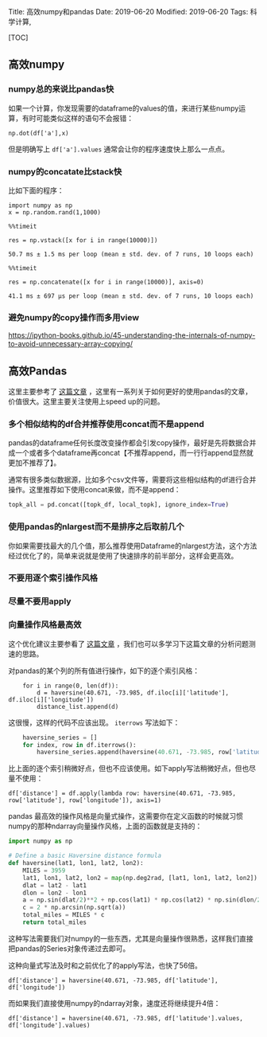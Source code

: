 Title: 高效numpy和pandas
Date: 2019-06-20
Modified: 2019-06-20
Tags: 科学计算, 

[TOC]

## 高效numpy

### numpy总的来说比pandas快

如果一个计算，你发现需要的dataframe的values的值，来进行某些numpy运算，有时可能类似这样的语句不会报错：

```
np.dot(df['a'],x)
```

但是明确写上 `df['a'].values` 通常会让你的程序速度快上那么一点点。



### numpy的concatate比stack快

比如下面的程序：

```
import numpy as np
x = np.random.rand(1,1000)
```

```
%%timeit 

res = np.vstack([x for i in range(10000)])
```

```
50.7 ms ± 1.5 ms per loop (mean ± std. dev. of 7 runs, 10 loops each)
```

```
%%timeit 

res = np.concatenate([x for i in range(10000)], axis=0)
```

```
41.1 ms ± 697 µs per loop (mean ± std. dev. of 7 runs, 10 loops each)
```



### 避免numpy的copy操作而多用view

<https://ipython-books.github.io/45-understanding-the-internals-of-numpy-to-avoid-unnecessary-array-copying/>



## 高效Pandas

这里主要参考了 [这篇文章](<https://tomaugspurger.github.io/modern-4-performance>) ，这里有一系列关于如何更好的使用pandas的文章，价值很大。这里主要关注使用上speed up的问题。

### 多个相似结构的df合并推荐使用concat而不是append

pandas的dataframe任何长度改变操作都会引发copy操作，最好是先将数据合并成一个或者多个dataframe再concat【不推荐append，而一行行append显然就更加不推荐了】。

通常有很多类似数据源，比如多个csv文件等，需要将这些相似结构的df进行合并操作。这里推荐如下使用concat来做，而不是append：

```python
topk_all = pd.concat([topk_df, local_topk], ignore_index=True)
```

### 使用pandas的nlargest而不是排序之后取前几个

你如果需要找最大的几个值，那么推荐使用Dataframe的nlargest方法，这个方法经过优化了的，简单来说就是使用了快速排序的前半部分，这样会更高效。

### 不要用逐个索引操作风格

### 尽量不要用apply

### 向量操作风格最高效

这个优化建议主要参看了 [这篇文章](<https://engineering.upside.com/a-beginners-guide-to-optimizing-pandas-code-for-speed-c09ef2c6a4d6>) ，我们也可以多学习下这篇文章的分析问题测速的思路。

对pandas的某个列的所有值进行操作，如下的逐个索引风格：

```
    for i in range(0, len(df)):
        d = haversine(40.671, -73.985, df.iloc[i]['latitude'], df.iloc[i]['longitude'])
        distance_list.append(d)
```

这很慢，这样的代码不应该出现。 `iterrows` 写法如下：

```python
    haversine_series = []
    for index, row in df.iterrows():
        haversine_series.append(haversine(40.671, -73.985, row['latitude'], row['longitude']))
```

比上面的逐个索引稍微好点，但也不应该使用。如下apply写法稍微好点，但也尽量不使用：

```
df['distance'] = df.apply(lambda row: haversine(40.671, -73.985, row['latitude'], row['longitude']), axis=1)
```

pandas 最高效的操作风格是向量式操作，这需要你在定义函数的时候就习惯numpy的那种ndarray向量操作风格，上面的函数就是支持的：

```python
import numpy as np

# Define a basic Haversine distance formula
def haversine(lat1, lon1, lat2, lon2):
    MILES = 3959
    lat1, lon1, lat2, lon2 = map(np.deg2rad, [lat1, lon1, lat2, lon2])
    dlat = lat2 - lat1 
    dlon = lon2 - lon1 
    a = np.sin(dlat/2)**2 + np.cos(lat1) * np.cos(lat2) * np.sin(dlon/2)**2
    c = 2 * np.arcsin(np.sqrt(a)) 
    total_miles = MILES * c
    return total_miles
```

这种写法需要我们对numpy的一些东西，尤其是向量操作很熟悉，这样我们直接把pandas的Series对象传递过去即可。

这种向量式写法及时和之前优化了的apply写法，也快了56倍。

```
df['distance'] = haversine(40.671, -73.985, df['latitude'], df['longitude'])
```

而如果我们直接使用numpy的ndarray对象，速度还将继续提升4倍：

```
df['distance'] = haversine(40.671, -73.985, df['latitude'].values, df['longitude'].values)
```

